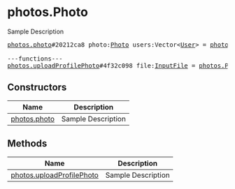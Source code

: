 # photos.Photo

Sample Description

<pre>
<a href="../constructor/photos.photo.md">photos.photo</a>#20212ca8 photo:<a href="../type/Photo.md">Photo</a> users:Vector&lt;<a href="../type/User.md">User</a>&gt; = <a href="../type/photos.Photo.md">photos.Photo</a>;

---functions---
<a href="../method/photos.uploadProfilePhoto.md">photos.uploadProfilePhoto</a>#4f32c098 file:<a href="../type/InputFile.md">InputFile</a> = <a href="../type/photos.Photo.md">photos.Photo</a>;
</pre>

## Constructors

| Name | Description |
|------|-------------|
| [photos.photo](../constructor/photos.photo.md) | Sample Description |

## Methods

| Name | Description |
|------|-------------|
| [photos.uploadProfilePhoto](../method/photos.uploadProfilePhoto.md) | Sample Description |
